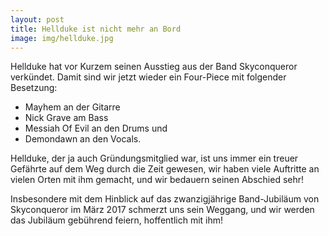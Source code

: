 ```yaml
---
layout: post
title: Hellduke ist nicht mehr an Bord
image: img/hellduke.jpg
---
```


Hellduke hat vor Kurzem seinen Ausstieg aus der Band Skyconqueror
verk&uuml;ndet. Damit sind wir jetzt wieder ein Four-Piece mit folgender
Besetzung:

* Mayhem an der Gitarre
* Nick Grave am Bass
* Messiah Of Evil an den Drums und
* Demondawn an den Vocals.

Hellduke, der ja auch Gr&uuml;ndungsmitglied war, ist uns immer ein treuer
Gef&auml;hrte auf dem Weg durch die Zeit gewesen, wir haben viele Auftritte
an vielen Orten mit ihm gemacht, und wir bedauern seinen Abschied sehr!

Insbesondere mit dem Hinblick auf das zwanzigj&auml;hrige Band-Jubil&auml;um von
Skyconqueror im M&auml;rz 2017 schmerzt uns sein Weggang, und wir werden das
Jubil&auml;um geb&uuml;hrend feiern, hoffentlich mit ihm!

